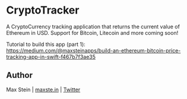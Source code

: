 # CryptoTracker

A CryptoCurrency tracking application that returns the current value of Ethereum in USD. Support for Bitcoin, Litecoin and more coming soon! 

Tutorial to build this app (part 1): https://medium.com/@maxsteinapps/build-an-ethereum-bitcoin-price-tracking-app-in-swift-f467b7f3ae35

## Author

Max Stein | [maxste.in](maxste.in) | [Twitter](https://twitter.com/maxsteinapps)
